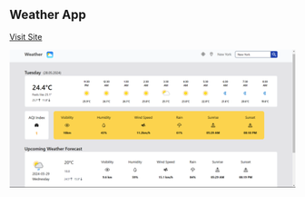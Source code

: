 ## Weather App
[Visit Site](https://weather-app-r16.vercel.app)

![Weather App](./src/assets/Screenshot%202024-05-28%20223924.png)